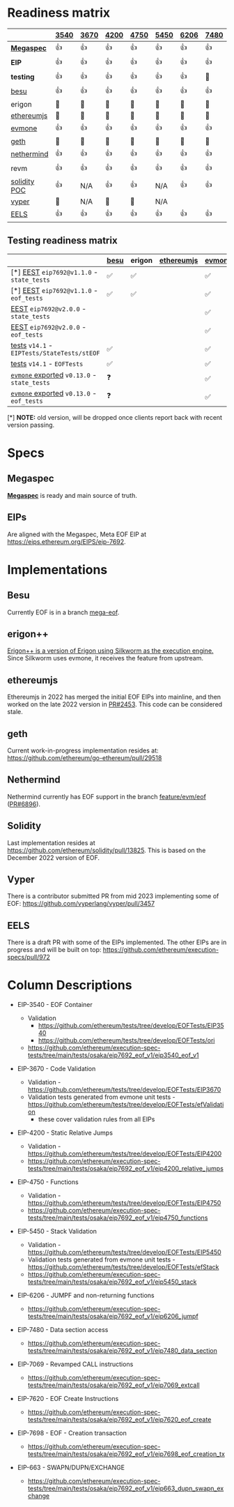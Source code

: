 # Readiness matrix

|                       | [3540] | [3670] | [4200]  | [4750] | [5450] | [6206] | [7480] | [7069] | [7620] | [7698] | [663] |
|-----------------------|--------|--------|---------|--------|--------|--------|--------|--------|--------|--------|-------|
| [**Megaspec**]        | 👍     | 👍     | 👍      | 👍     | 👍     | 👍     | 👍     | 👍     | 👍     | 👍     | 👍    |
| **EIP**               | 👍     | 👍     | 👍      | 👍     | 👍     | 👍     | 👍     | 👍     | 👍     | 👍     | 👍    |
| **testing**           | 👍     | 👍     | 👍      | 👍     | 👍     | 👍     | 🚧     | 🚧     | 🚧     |        | 👍    |
| [besu]                | 👍     | 👍     | 👍      | 👍     | 👍     | 👍     | 👍     | 👍     | 👍     | 👍      | 👍   |
| erigon                | 🚧     | 🚧     | 🚧      | 🚧     | 🚧     | 🚧     | 🚧     |        |        |        | 🚧    |
| [ethereumjs]          | 🚧     | 🚧     | 🚧      | 🚧     | 🚧     | 🚧     | 🚧     | 🚧     | 🚧     | 🚧     | 🚧    |
| [evmone]              | 👍     | 👍     | 👍      | 👍     | 👍     | 👍     | 👍     | 👍     | 👍     | 👍     | 👍    |
| [geth]                | 🚧     | 🚧     | 🚧      | 🚧     | 🚧     | 🚧     | 🚧     | 🚧     | 🚧     |        | 🚧    |
| [nethermind]          | 👍     | 👍     | 👍      | 👍     | 👍     | 👍     | 👍     | 👍     | 👍     | 👍      | 👍   |
| revm                  | 👍     | 👍     | 👍      | 👍     | 👍     | 👍     | 👍     | 👍     | 👍     | 👍     | 👍    |
| [solidity POC]        | 👍     | N/A    | 👍      | 👍     | N/A    | 👍     | 👍     | 👍     | 👍     | 👍     |       |
| [vyper]               | 🚧     | N/A    | 🚧      | 🚧     | N/A    |        |        |        |        |        |       |
| [EELS]                | 👍     | 👍     | 👍      | 👍     | 👍     | 👍     | 👍     | 👍     | 👍     | 👍      | 👍   |

[3540]: https://eips.ethereum.org/EIPS/eip-3540
[3670]: https://eips.ethereum.org/EIPS/eip-3670
[4200]: https://eips.ethereum.org/EIPS/eip-4200
[4750]: https://eips.ethereum.org/EIPS/eip-4750
[5450]: https://eips.ethereum.org/EIPS/eip-5450
[6206]: https://eips.ethereum.org/EIPS/eip-6206
[7480]: https://eips.ethereum.org/EIPS/eip-7480 
[7069]: https://eips.ethereum.org/EIPS/eip-7069 
[7620]: https://eips.ethereum.org/EIPS/eip-7620 
[7698]: https://eips.ethereum.org/EIPS/eip-7698 
[663]: https://eips.ethereum.org/EIPS/eip-663

[**Megaspec**]: https://github.com/ipsilon/eof/blob/main/spec/eof.md
[besu]: https://github.com/hyperledger/besu/tree/mega-eof
[ethereumjs]: https://github.com/ethereumjs/ethereumjs-monorepo/pull/3440
[evmone]: https://github.com/ethereum/evmone
[geth]: https://github.com/ethereum/go-ethereum/pull/29518
[nethermind]: https://github.com/NethermindEth/nethermind/commits/feature/evm/eof
[solidity POC]: https://github.com/ipsilon/solidity/tree/eof-functions-rebased/libsolidity
[vyper]: https://github.com/vyperlang/vyper/pull/3457
[EELS]: https://github.com/ethereum/execution-specs/pull/972

## Testing readiness matrix

|                                                      | [besu] |  erigon  | [ethereumjs] | [evmone] | [geth] | [nethermind] |  revm  | [EELS] |
|------------------------------------------------------|--------|----------|--------------|----------|--------|--------------|--------|--------|
| \[\*\] [EEST] `eip7692@v1.1.0` - `state_tests`       | ✅     | ✅       |              | ✅       |        | ✅            | ✅     | ✅     |
| \[\*\] [EEST] `eip7692@v1.1.0` - `eof_tests`         | ✅     | ✅       |              | ✅       |        | ✅            | ✅     | ✅     |
| [EEST] `eip7692@v2.0.0` - `state_tests`              |        |          |              | ✅       |        |              |        |        |
| [EEST] `eip7692@v2.0.0` - `eof_tests`                |        |          |              | ✅       |        |              |        |        |
| [tests] `v14.1` - `EIPTests/StateTests/stEOF`        | ✅     |          |              | ✅       |        |              | ✅     | ✅     |
| [tests] `v14.1` - `EOFTests`                         | ✅     |          |              | ✅       |        |              | ✅     | ✅     |
| [`evmone` exported] `v0.13.0` - `state_tests`        | ❓     |          |              | ✅       |        |              | ✅     | ✅     |
| [`evmone` exported] `v0.13.0` - `eof_tests`          | ❓     |          |              | ✅       |        |              | ✅     | ✅     |

[EEST]: https://github.com/ethereum/execution-spec-tests/releases/
[tests]: https://github.com/ethereum/tests/releases/
[`evmone` exported]: https://github.com/ethereum/evmone/releases/ 

\[\*\] **NOTE:** old version, will be dropped once clients report back with recent version passing.

# Specs

## Megaspec

[**Megaspec**](./eof.md) is ready and main source of truth.

## EIPs

Are aligned with the Megaspec, Meta EOF EIP at https://eips.ethereum.org/EIPS/eip-7692.

# Implementations

## Besu

Currently EOF is in a branch [mega-eof](https://github.com/hyperledger/besu/tree/mega-eof).

## erigon++

[Erigon++ is a version of Erigon using Silkworm as the execution engine.](https://erigon.tech/erigonpp/) Since Silkworm uses evmone, it receives the feature from upstream.

## ethereumjs

Ethereumjs in 2022 has merged the initial EOF EIPs into mainline, and then worked on the late 2022 version in [PR#2453](https://github.com/ethereumjs/ethereumjs-monorepo/pull/2453). This code can be considered stale.

## geth

Current work-in-progress implementation resides at: https://github.com/ethereum/go-ethereum/pull/29518

## Nethermind

Nethermind currently has EOF support in the branch [feature/evm/eof](https://github.com/NethermindEth/nethermind/commits/feature/evm/eof/)  ([PR#6896](https://github.com/NethermindEth/nethermind/pull/6896)).

## Solidity

Last implementation resides at https://github.com/ethereum/solidity/pull/13825.  This is based on the December 2022 version of EOF.

## Vyper

There is a contributor submitted PR from mid 2023 implementing some of EOF: https://github.com/vyperlang/vyper/pull/3457

## EELS
There is a draft PR with some of the EIPs implemented. The other EIPs are in progress and will be built on top: https://github.com/ethereum/execution-specs/pull/972

# Column Descriptions

* EIP-3540 - EOF Container
  * Validation
    * https://github.com/ethereum/tests/tree/develop/EOFTests/EIP3540
    * https://github.com/ethereum/tests/tree/develop/EOFTests/ori
  * https://github.com/ethereum/execution-spec-tests/tree/main/tests/osaka/eip7692_eof_v1/eip3540_eof_v1

* EIP-3670 - Code Validation
  * Validation - https://github.com/ethereum/tests/tree/develop/EOFTests/EIP3670
  * Validation tests generated from evmone unit tests - https://github.com/ethereum/tests/tree/develop/EOFTests/efValidation
    * these cover validation rules from all EIPs

* EIP-4200 - Static Relative Jumps
  * Validation - https://github.com/ethereum/tests/tree/develop/EOFTests/EIP4200
  * https://github.com/ethereum/execution-spec-tests/tree/main/tests/osaka/eip7692_eof_v1/eip4200_relative_jumps

* EIP-4750 - Functions
  * Validation - https://github.com/ethereum/tests/tree/develop/EOFTests/EIP4750
  * https://github.com/ethereum/execution-spec-tests/tree/main/tests/osaka/eip7692_eof_v1/eip4750_functions

* EIP-5450 - Stack Validation
  * Validation - https://github.com/ethereum/tests/tree/develop/EOFTests/EIP5450
  * Validation tests generated from evmone unit tests - https://github.com/ethereum/tests/tree/develop/EOFTests/efStack
  * https://github.com/ethereum/execution-spec-tests/tree/main/tests/osaka/eip7692_eof_v1/eip5450_stack

* EIP-6206 - JUMPF and non-returning functions
  * https://github.com/ethereum/execution-spec-tests/tree/main/tests/osaka/eip7692_eof_v1/eip6206_jumpf

* EIP-7480 - Data section access
  * https://github.com/ethereum/execution-spec-tests/tree/main/tests/osaka/eip7692_eof_v1/eip7480_data_section

* EIP-7069 - Revamped CALL instructions
  * https://github.com/ethereum/execution-spec-tests/tree/main/tests/osaka/eip7692_eof_v1/eip7069_extcall

* EIP-7620 - EOF Create Instructions
  * https://github.com/ethereum/execution-spec-tests/tree/main/tests/osaka/eip7692_eof_v1/eip7620_eof_create

* EIP-7698 - EOF - Creation transaction
  * https://github.com/ethereum/execution-spec-tests/tree/main/tests/osaka/eip7692_eof_v1/eip7698_eof_creation_tx

* EIP-663 - SWAPN/DUPN/EXCHANGE
  * https://github.com/ethereum/execution-spec-tests/tree/main/tests/osaka/eip7692_eof_v1/eip663_dupn_swapn_exchange
